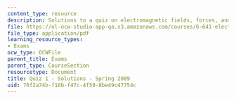```yaml
---
content_type: resource
description: Solutions to a quiz on electromagnetic fields, forces, and motion.
file: https://ol-ocw-studio-app-qa.s3.amazonaws.com/courses/6-641-electromagnetic-fields-forces-and-motion-spring-2009/76f2a74bf18bf47c4f598be49c47754c_MIT6_641s09_sol_quiz2009.pdf
file_type: application/pdf
learning_resource_types:
- Exams
ocw_type: OCWFile
parent_title: Exams
parent_type: CourseSection
resourcetype: Document
title: Quiz 1 - Solutions - Spring 2009
uid: 76f2a74b-f18b-f47c-4f59-8be49c47754c
---
```

